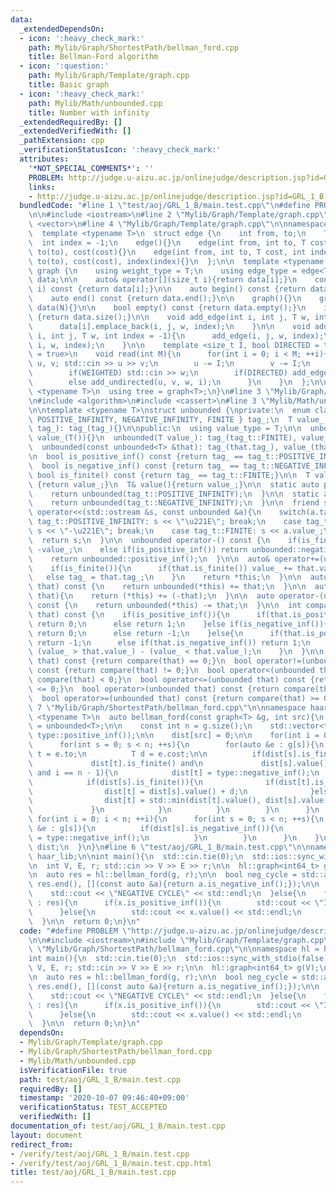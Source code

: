 ```yaml
---
data:
  _extendedDependsOn:
  - icon: ':heavy_check_mark:'
    path: Mylib/Graph/ShortestPath/bellman_ford.cpp
    title: Bellman-Ford algorithm
  - icon: ':question:'
    path: Mylib/Graph/Template/graph.cpp
    title: Basic graph
  - icon: ':heavy_check_mark:'
    path: Mylib/Math/unbounded.cpp
    title: Number with infinity
  _extendedRequiredBy: []
  _extendedVerifiedWith: []
  _pathExtension: cpp
  _verificationStatusIcon: ':heavy_check_mark:'
  attributes:
    '*NOT_SPECIAL_COMMENTS*': ''
    PROBLEM: http://judge.u-aizu.ac.jp/onlinejudge/description.jsp?id=GRL_1_B
    links:
    - http://judge.u-aizu.ac.jp/onlinejudge/description.jsp?id=GRL_1_B
  bundledCode: "#line 1 \"test/aoj/GRL_1_B/main.test.cpp\"\n#define PROBLEM \"http://judge.u-aizu.ac.jp/onlinejudge/description.jsp?id=GRL_1_B\"\
    \n\n#include <iostream>\n#line 2 \"Mylib/Graph/Template/graph.cpp\"\n#include\
    \ <vector>\n#line 4 \"Mylib/Graph/Template/graph.cpp\"\n\nnamespace haar_lib {\n\
    \  template <typename T>\n  struct edge {\n    int from, to;\n    T cost;\n  \
    \  int index = -1;\n    edge(){}\n    edge(int from, int to, T cost): from(from),\
    \ to(to), cost(cost){}\n    edge(int from, int to, T cost, int index): from(from),\
    \ to(to), cost(cost), index(index){}\n  };\n\n  template <typename T>\n  struct\
    \ graph {\n    using weight_type = T;\n    using edge_type = edge<T>;\n\n    std::vector<std::vector<edge<T>>>\
    \ data;\n\n    auto& operator[](size_t i){return data[i];}\n    const auto& operator[](size_t\
    \ i) const {return data[i];}\n\n    auto begin() const {return data.begin();}\n\
    \    auto end() const {return data.end();}\n\n    graph(){}\n    graph(int N):\
    \ data(N){}\n\n    bool empty() const {return data.empty();}\n    int size() const\
    \ {return data.size();}\n\n    void add_edge(int i, int j, T w, int index = -1){\n\
    \      data[i].emplace_back(i, j, w, index);\n    }\n\n    void add_undirected(int\
    \ i, int j, T w, int index = -1){\n      add_edge(i, j, w, index);\n      add_edge(j,\
    \ i, w, index);\n    }\n\n    template <size_t I, bool DIRECTED = true, bool WEIGHTED\
    \ = true>\n    void read(int M){\n      for(int i = 0; i < M; ++i){\n        int\
    \ u, v; std::cin >> u >> v;\n        u -= I;\n        v -= I;\n        T w = 1;\n\
    \        if(WEIGHTED) std::cin >> w;\n        if(DIRECTED) add_edge(u, v, w, i);\n\
    \        else add_undirected(u, v, w, i);\n      }\n    }\n  };\n\n  template\
    \ <typename T>\n  using tree = graph<T>;\n}\n#line 3 \"Mylib/Graph/ShortestPath/bellman_ford.cpp\"\
    \n#include <algorithm>\n#include <cassert>\n#line 3 \"Mylib/Math/unbounded.cpp\"\
    \n\ntemplate <typename T>\nstruct unbounded {\nprivate:\n  enum class tag_t {\
    \ POSITIVE_INFINITY, NEGATIVE_INFINITY, FINITE } tag_;\n  T value_;\n\n  unbounded(tag_t\
    \ tag_): tag_(tag_){}\n\npublic:\n  using value_type = T;\n\n  unbounded(): tag_(tag_t::FINITE),\
    \ value_(T()){}\n  unbounded(T value_): tag_(tag_t::FINITE), value_(value_){}\n\
    \  unbounded(const unbounded<T> &that): tag_(that.tag_), value_(that.value_){}\n\
    \n  bool is_positive_inf() const {return tag_ == tag_t::POSITIVE_INFINITY;}\n\
    \  bool is_negative_inf() const {return tag_ == tag_t::NEGATIVE_INFINITY;}\n \
    \ bool is_finite() const {return tag_ == tag_t::FINITE;}\n\n  T value() const\
    \ {return value_;}\n  T& value(){return value_;}\n\n  static auto positive_inf(){\n\
    \    return unbounded(tag_t::POSITIVE_INFINITY);\n  }\n\n  static auto negative_inf(){\n\
    \    return unbounded(tag_t::NEGATIVE_INFINITY);\n  }\n\n  friend std::ostream&\
    \ operator<<(std::ostream &s, const unbounded &a){\n    switch(a.tag_){\n    case\
    \ tag_t::POSITIVE_INFINITY: s << \"\u221E\"; break;\n    case tag_t::NEGATIVE_INFINITY:\
    \ s << \"-\u221E\"; break;\n    case tag_t::FINITE: s << a.value_;\n    }\n  \
    \  return s;\n  }\n\n  unbounded operator-() const {\n    if(is_finite()) return\
    \ -value_;\n    else if(is_positive_inf()) return unbounded::negative_inf();\n\
    \    return unbounded::positive_inf();\n  }\n\n  auto& operator+=(unbounded that){\n\
    \    if(is_finite()){\n      if(that.is_finite()) value_ += that.value_;\n   \
    \   else tag_ = that.tag_;\n    }\n    return *this;\n  }\n\n  auto operator+(unbounded\
    \ that) const {\n    return unbounded(*this) += that;\n  }\n\n  auto& operator-=(unbounded\
    \ that){\n    return (*this) += (-that);\n  }\n\n  auto operator-(unbounded that)\
    \ const {\n    return unbounded(*this) -= that;\n  }\n\n  int compare(unbounded\
    \ that) const {\n    if(is_positive_inf()){\n      if(that.is_positive_inf())\
    \ return 0;\n      else return 1;\n    }else if(is_negative_inf()){\n      if(that.is_negative_inf())\
    \ return 0;\n      else return -1;\n    }else{\n      if(that.is_positive_inf())\
    \ return -1;\n      else if(that.is_negative_inf()) return 1;\n      else return\
    \ (value_ > that.value_) - (value_ < that.value_);\n    }\n  }\n\n  bool operator==(unbounded\
    \ that) const {return compare(that) == 0;}\n  bool operator!=(unbounded that)\
    \ const {return compare(that) != 0;}\n  bool operator<(unbounded that) const {return\
    \ compare(that) < 0;}\n  bool operator<=(unbounded that) const {return compare(that)\
    \ <= 0;}\n  bool operator>(unbounded that) const {return compare(that) > 0;}\n\
    \  bool operator>=(unbounded that) const {return compare(that) >= 0;}\n};\n#line\
    \ 7 \"Mylib/Graph/ShortestPath/bellman_ford.cpp\"\n\nnamespace haar_lib {\n  template\
    \ <typename T>\n  auto bellman_ford(const graph<T> &g, int src){\n    using type\
    \ = unbounded<T>;\n\n    const int n = g.size();\n    std::vector<type> dist(n,\
    \ type::positive_inf());\n\n    dist[src] = 0;\n\n    for(int i = 0; i < n; ++i){\n\
    \      for(int s = 0; s < n; ++s){\n        for(auto &e : g[s]){\n          int\
    \ t = e.to;\n          T d = e.cost;\n\n          if(dist[s].is_finite() and\n\
    \             dist[t].is_finite() and\n             dist[s].value() + d < dist[t].value()\
    \ and i == n - 1){\n            dist[t] = type::negative_inf();\n          }else{\n\
    \            if(dist[s].is_finite()){\n              if(dist[t].is_positive_inf()){\n\
    \                dist[t] = dist[s].value() + d;\n              }else if(dist[t].is_finite()){\n\
    \                dist[t] = std::min(dist[t].value(), dist[s].value() + d);\n \
    \             }\n            }\n          }\n        }\n      }\n    }\n\n   \
    \ for(int i = 0; i < n; ++i){\n      for(int s = 0; s < n; ++s){\n        for(auto\
    \ &e : g[s]){\n          if(dist[s].is_negative_inf()){\n            dist[e.to]\
    \ = type::negative_inf();\n          }\n        }\n      }\n    }\n\n    return\
    \ dist;\n  }\n}\n#line 6 \"test/aoj/GRL_1_B/main.test.cpp\"\n\nnamespace hl =\
    \ haar_lib;\n\nint main(){\n  std::cin.tie(0);\n  std::ios::sync_with_stdio(false);\n\
    \n  int V, E, r; std::cin >> V >> E >> r;\n\n  hl::graph<int64_t> g(V);\n  g.read<0>(E);\n\
    \n  auto res = hl::bellman_ford(g, r);\n\n  bool neg_cycle = std::any_of(res.begin(),\
    \ res.end(), [](const auto &a){return a.is_negative_inf();});\n\n  if(neg_cycle){\n\
    \    std::cout << \"NEGATIVE CYCLE\" << std::endl;\n  }else{\n    for(auto &x\
    \ : res){\n      if(x.is_positive_inf()){\n        std::cout << \"INF\" << std::endl;\n\
    \      }else{\n        std::cout << x.value() << std::endl;\n      }\n    }\n\
    \  }\n\n  return 0;\n}\n"
  code: "#define PROBLEM \"http://judge.u-aizu.ac.jp/onlinejudge/description.jsp?id=GRL_1_B\"\
    \n\n#include <iostream>\n#include \"Mylib/Graph/Template/graph.cpp\"\n#include\
    \ \"Mylib/Graph/ShortestPath/bellman_ford.cpp\"\n\nnamespace hl = haar_lib;\n\n\
    int main(){\n  std::cin.tie(0);\n  std::ios::sync_with_stdio(false);\n\n  int\
    \ V, E, r; std::cin >> V >> E >> r;\n\n  hl::graph<int64_t> g(V);\n  g.read<0>(E);\n\
    \n  auto res = hl::bellman_ford(g, r);\n\n  bool neg_cycle = std::any_of(res.begin(),\
    \ res.end(), [](const auto &a){return a.is_negative_inf();});\n\n  if(neg_cycle){\n\
    \    std::cout << \"NEGATIVE CYCLE\" << std::endl;\n  }else{\n    for(auto &x\
    \ : res){\n      if(x.is_positive_inf()){\n        std::cout << \"INF\" << std::endl;\n\
    \      }else{\n        std::cout << x.value() << std::endl;\n      }\n    }\n\
    \  }\n\n  return 0;\n}\n"
  dependsOn:
  - Mylib/Graph/Template/graph.cpp
  - Mylib/Graph/ShortestPath/bellman_ford.cpp
  - Mylib/Math/unbounded.cpp
  isVerificationFile: true
  path: test/aoj/GRL_1_B/main.test.cpp
  requiredBy: []
  timestamp: '2020-10-07 09:46:40+09:00'
  verificationStatus: TEST_ACCEPTED
  verifiedWith: []
documentation_of: test/aoj/GRL_1_B/main.test.cpp
layout: document
redirect_from:
- /verify/test/aoj/GRL_1_B/main.test.cpp
- /verify/test/aoj/GRL_1_B/main.test.cpp.html
title: test/aoj/GRL_1_B/main.test.cpp
---
```


